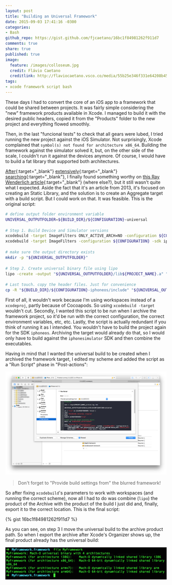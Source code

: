 ```yaml
---
layout: post
title: "Building an Universal Framework"
date: 2015-09-03 17:41:16 -0300
categories:
- Bash
github_repo: https://gist.github.com/fjcaetano/16bc1f84981262f911d7
comments: true
share: true
published: true
image:
  feature: /images/colloseum.jpg
  credit: Flávio Caetano
  creditlink: http://flaviocaetano.vsco.co/media/55b25e346f331e64208b4570
tags:
- xcode framework script bash
---
```

These days I had to convert the core of an iOS app to a framework that could be shared between projects. It was fairly simple considering the "new" framework products available in Xcode. I managed to build it with the desired public headers, copied it from the "Products" folder to the new project and everything flowed smoothly.

<!-- more -->

Then, in the last "funcional tests" to check that all gears were lubed, I tried running the new project against the iOS Simulator. Not surprisingly, Xcode complained that `symbol(s) not found for architecture x86_64`. Building the framework against the simulator solved it, but, on the other side of the scale, I couldn't run it against the devices anymore. Of course, I would have to build a fat library that supported both architectures.

[After](http://spin.atomicobject.com/2011/12/13/building-a-universal-framework-for-ios/){:target="_blank"} [extensively](http://stackoverflow.com/questions/31575580/ios-universal-framework-with-iphoneos-and-iphonesimulator-architectures){:target="_blank"} [searching](http://stackoverflow.com/questions/27284192/xcode6-creating-fat-static-library-ios-universal-framework){:target="_blank"}, I finally found something worthy on [this Ray Wenderlich article](http://www.raywenderlich.com/41377/creating-a-static-library-in-ios-tutorial){:target="_blank"} (where else?), but it still wasn't quite what I expected. Aside the fact that it's an article from 2013, it's focused on creating an Static Library, and the solution is to create an Aggregate target with a build script. But I could work on that. It was feasible. This is the original script:

``` bash
# define output folder environment variable
UNIVERSAL_OUTPUTFOLDER=${BUILD_DIR}/${CONFIGURATION}-universal

# Step 1. Build Device and Simulator versions
xcodebuild -target ImageFilters ONLY_ACTIVE_ARCH=NO -configuration ${CONFIGURATION} -sdk iphoneos  BUILD_DIR="${BUILD_DIR}" BUILD_ROOT="${BUILD_ROOT}"
xcodebuild -target ImageFilters -configuration ${CONFIGURATION} -sdk iphonesimulator -arch i386 BUILD_DIR="${BUILD_DIR}" BUILD_ROOT="${BUILD_ROOT}"

# make sure the output directory exists
mkdir -p "${UNIVERSAL_OUTPUTFOLDER}"

# Step 2. Create universal binary file using lipo
lipo -create -output "${UNIVERSAL_OUTPUTFOLDER}/lib${PROJECT_NAME}.a" "${BUILD_DIR}/${CONFIGURATION}-iphoneos/lib${PROJECT_NAME}.a" "${BUILD_DIR}/${CONFIGURATION}-iphonesimulator/lib${PROJECT_NAME}.a"

# Last touch. copy the header files. Just for convenience
cp -R "${BUILD_DIR}/${CONFIGURATION}-iphoneos/include" "${UNIVERSAL_OUTPUTFOLDER}/"
```

First of all, it wouldn't work because I'm using workspaces instead of a `xcodeproj`, partly because of Cocoapods. So using `xcodebuild -target` wouldn't cut. Secondly, I wanted this script to be run when I archive the framework project, so it'd be run with the correct configuration, the correct environment variables, etc, etc. Lastly, the script is actually redundant if you think of running it as I intended. You wouldn't have to build the project again for the SDK `iphoneos`. Archiving the target would already do that, so I would only have to build against the `iphonesimulator` SDK and then combine the executables.

Having in mind that I wanted the universal build to be created when I archived the framework target, I edited my scheme and added the script as a "Run Script" phase in "Post-actions":

[![Run Script in Post-actions](/images/archive_post_action.jpg)](/images/archive_post_action.jpg)

> Don't forget to "Provide build settings from" the blurred framework!

So after fixing `xcodebuild`'s parameters to work with workspaces (and running the correct scheme), now all I had to do was combine (`lipo`) the product of the Archive with the product of the build I just did and, finally, export it to the correct location. This is the final script:

{% gist 16bc1f84981262f911d7 %}

As you can see, on step 3 I move the universal build to the archive product path. So when I export the archive after Xcode's Organizer shows up, the final product already has the universal build:

[![Universal Framework](/images/universal_framework.png)](/images/universal_framework.png)
